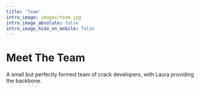 ```yaml
---
title: 'Team'
intro_image: images/team.jpg
intro_image_absolute: false
intro_image_hide_on_mobile: false
---
```


# Meet The Team

A small but perfectly formed team of crack developers, with Laura providing the backbone. 

